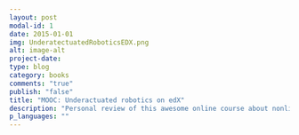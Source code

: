 ```yaml
---
layout: post
modal-id: 1
date: 2015-01-01
img: UnderatectuatedRoboticsEDX.png
alt: image-alt
project-date:
type: blog
category: books
comments: "true"
publish: "false"
title: "MOOC: Underactuated robotics on edX"
description: "Personal review of this awesome online course about nonlinear systems, optimal control and motion planning"
p_languages: ""
---
```

